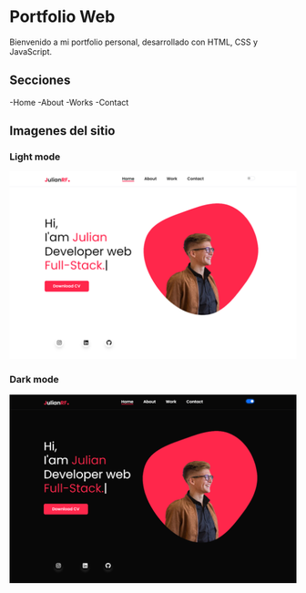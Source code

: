 # Portfolio Web

Bienvenido a mi portfolio personal, desarrollado con HTML, CSS y JavaScript.

## Secciones
-Home
-About
-Works
-Contact

## Imagenes del sitio

### Light mode
<div>
<img src="img/portfolio-light.png"/>
</div>

### Dark mode
<div>
<img src="img/portfolio-dark.png"/>
</div>



 
